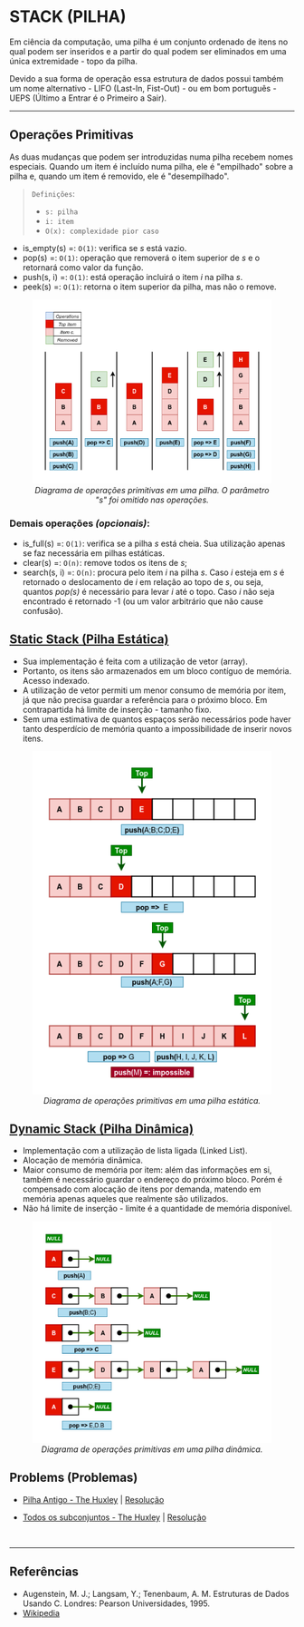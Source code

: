 # STACK (PILHA)

Em ciência da computação, uma pilha é um conjunto  ordenado de itens no qual podem ser inseridos e a partir do qual podem ser eliminados em uma única extremidade - topo da pilha.

Devido a sua forma de operação essa estrutura de dados possui também um nome alternativo - LIFO (Last-In, Fist-Out) - ou em bom português - UEPS (Último a Entrar é o Primeiro a Sair).

----
## Operações Primitivas
As duas mudanças  que  podem  ser introduzidas numa pilha recebem nomes especiais.  Quando um item é incluído numa pilha, ele é "empilhado"  sobre a pilha   e,  quando  um  item  é  removido,  ele  é "desempilhado".

> `Definições`:
> - `s: pilha`
> - `i: item`
> - `O(x): complexidade pior caso`

- is_empty(s) =: `O(1)`: verifica se *s*  está vazio.
- pop(s) =: `O(1)`: operação que removerá o item superior de *s* e o retornará como valor da função. 
- push(s, i) =: `O(1)`: está operação incluirá o item *i* na pilha *s*.
- peek(s) =: `O(1)`: retorna o item superior da pilha, mas não o remove.  

<center>
  <figure>
    <img src="../.images/stack0.png" alt="Diagrama de operações primitivas">
    <figcaption>
      <i>Diagrama de operações primitivas em uma pilha. O parâmetro "s" foi omitido nas operações.</i>
    </figcaption>
  </figure>
</center>

### Demais operações *(opcionais)*:
- is_full(s) =: `O(1)`: verifica se a pilha *s* está cheia. Sua utilização apenas se faz necessária em pilhas estáticas.
- clear(s) =: `O(n)`: remove todos os itens de *s*;
- search(s, i) =: `O(n)`: procura pelo item *i* na pilha *s*. Caso *i* esteja em *s* é retornado o deslocamento de *i* em relação ao topo de *s*, ou seja, quantos *pop(s)* é necessário para levar *i* até o topo. Caso *i* não seja encontrado é retornado -1 (ou um valor arbitrário que não cause confusão).

## [Static Stack (Pilha Estática)](./stack_static.c) 

- Sua implementação é feita com a utilização de vetor (array).
- Portanto, os itens são armazenados em um bloco contíguo de memória. Acesso indexado.
- A utilização de vetor permiti um menor consumo de memória por item, já que não precisa guardar a referência para o próximo bloco. Em contrapartida há limite de inserção - tamanho fixo.
- Sem uma estimativa de quantos espaços serão necessários pode haver tanto desperdício de memória quanto a impossibilidade de inserir novos itens.

<center>
  <figure>
    <img src="../.images/stack1.png" alt="Diagrama de operações primitivas em uma pilha estática">
    <figcaption>
      <i>Diagrama de operações primitivas em uma pilha estática.</i>
    </figcaption>
  </figure>
</center>

## [Dynamic Stack (Pilha Dinâmica)](./stack_dynamic.c)

- Implementação com a utilização de lista ligada (Linked List).
- Alocação de memória dinâmica.
- Maior consumo de memória por item: além das informações em si, também é necessário guardar o endereço do próximo bloco. Porém é compensado com alocação de itens por demanda, matendo em memória apenas aqueles que realmente são utilizados.
- Não há limite de inserção - limite é a quantidade de memória disponível.

<center>
  <figure>
    <img src="../.images/stack2.png" alt="Diagrama de operações primitivas em uma pilha dinâmica">
    <figcaption>
      <i>Diagrama de operações primitivas em uma pilha dinâmica.</i>
    </figcaption>
  </figure>
</center>

## Problems (Problemas)

- [Pilha Antigo - The Huxley](https://thehuxley.com/problem/2394) | [Resolução](https://github.com/jytaloramon/competitive-programming/blob/master/TheHuxley/N3_Pilha%20Antigo.c)

- [Todos os subconjuntos - The Huxley](https://thehuxley.com/problem/419) | [Resolução](https://github.com/jytaloramon/competitive-programming/blob/master/TheHuxley/N4_Todos%20os%20subconjuntos.c)

</br>

----

## Referências
- Augenstein, M. J.; Langsam, Y.; Tenenbaum, A. M. Estruturas de Dados Usando C. Londres: Pearson Universidades, 1995.
- [Wikipedia](https://pt.wikipedia.org/wiki/Pilha_(inform%C3%A1tica))